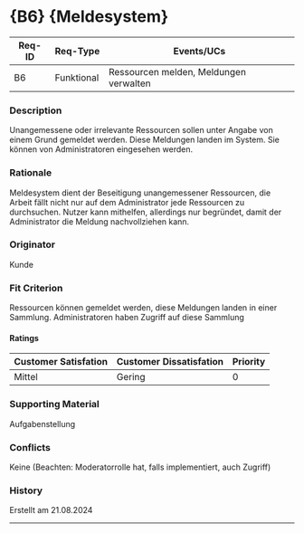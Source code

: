# {B6} {Meldesystem}

| Req-ID | Req-Type | Events/UCs                            |
|--------|----------|---------------------------------------|
| B6     |Funktional| Ressourcen melden, Meldungen verwalten|

### Description
Unangemessene oder irrelevante Ressourcen sollen unter Angabe von einem Grund gemeldet werden. Diese Meldungen landen im System.
Sie können von Administratoren eingesehen werden.

### Rationale
Meldesystem dient der Beseitigung unangemessener Ressourcen, die Arbeit fällt nicht nur auf dem Administrator jede Ressourcen zu durchsuchen.
Nutzer kann mithelfen, allerdings nur begründet, damit der Administrator die Meldung nachvollziehen kann.

### Originator
Kunde

### Fit Criterion
Ressourcen können gemeldet werden, diese Meldungen landen in einer Sammlung. Administratoren haben Zugriff auf diese Sammlung

#### Ratings
| Customer Satisfation | Customer Dissatisfation | Priority |
|----------------------|-------------------------|----------|
| Mittel               | Gering                  | 0        |

### Supporting Material
Aufgabenstellung

### Conflicts
Keine
(Beachten: Moderatorrolle hat, falls implementiert, auch Zugriff)

### History
Erstellt am 21.08.2024

---
